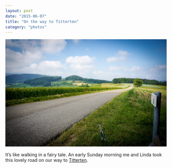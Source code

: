 ```yaml
---
layout: post
date: "2015-06-07"
title: "On the way to Titterten"
category: "photos"
---
```


![Road in Switzerland](2015-06-07-10.47.00.jpg)

It’s like walking in a fairy tale. An early Sunday morning me and Linda took this lovely road on our way to [Titterten](https://en.wikipedia.org/wiki/Titterten).
